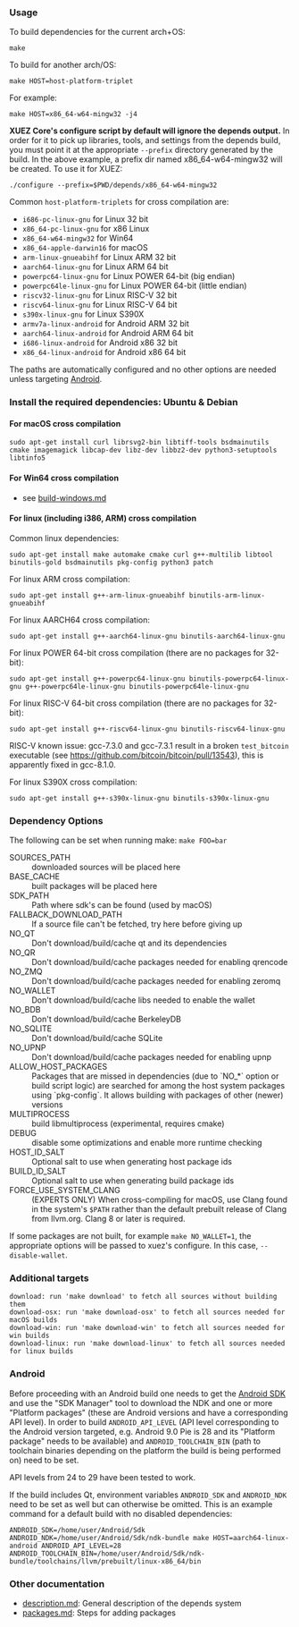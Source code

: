 ### Usage

To build dependencies for the current arch+OS:

    make

To build for another arch/OS:

    make HOST=host-platform-triplet

For example:

    make HOST=x86_64-w64-mingw32 -j4

**XUEZ Core's configure script by default will ignore the depends output.** In
order for it to pick up libraries, tools, and settings from the depends build,
you must point it at the appropriate `--prefix` directory generated by the
build. In the above example, a prefix dir named x86_64-w64-mingw32 will be
created. To use it for XUEZ:

    ./configure --prefix=$PWD/depends/x86_64-w64-mingw32

Common `host-platform-triplets` for cross compilation are:

- `i686-pc-linux-gnu` for Linux 32 bit
- `x86_64-pc-linux-gnu` for x86 Linux
- `x86_64-w64-mingw32` for Win64
- `x86_64-apple-darwin16` for macOS
- `arm-linux-gnueabihf` for Linux ARM 32 bit
- `aarch64-linux-gnu` for Linux ARM 64 bit
- `powerpc64-linux-gnu` for Linux POWER 64-bit (big endian)
- `powerpc64le-linux-gnu` for Linux POWER 64-bit (little endian)
- `riscv32-linux-gnu` for Linux RISC-V 32 bit
- `riscv64-linux-gnu` for Linux RISC-V 64 bit
- `s390x-linux-gnu` for Linux S390X
- `armv7a-linux-android` for Android ARM 32 bit
- `aarch64-linux-android` for Android ARM 64 bit
- `i686-linux-android` for Android x86 32 bit
- `x86_64-linux-android` for Android x86 64 bit

The paths are automatically configured and no other options are needed unless targeting [Android](#Android).

### Install the required dependencies: Ubuntu & Debian

#### For macOS cross compilation

    sudo apt-get install curl librsvg2-bin libtiff-tools bsdmainutils cmake imagemagick libcap-dev libz-dev libbz2-dev python3-setuptools libtinfo5

#### For Win64 cross compilation

- see [build-windows.md](../doc/build-windows.md#cross-compilation-for-ubuntu-and-windows-subsystem-for-linux)

#### For linux (including i386, ARM) cross compilation

Common linux dependencies:

    sudo apt-get install make automake cmake curl g++-multilib libtool binutils-gold bsdmainutils pkg-config python3 patch

For linux ARM cross compilation:

    sudo apt-get install g++-arm-linux-gnueabihf binutils-arm-linux-gnueabihf

For linux AARCH64 cross compilation:

    sudo apt-get install g++-aarch64-linux-gnu binutils-aarch64-linux-gnu

For linux POWER 64-bit cross compilation (there are no packages for 32-bit):

    sudo apt-get install g++-powerpc64-linux-gnu binutils-powerpc64-linux-gnu g++-powerpc64le-linux-gnu binutils-powerpc64le-linux-gnu

For linux RISC-V 64-bit cross compilation (there are no packages for 32-bit):

    sudo apt-get install g++-riscv64-linux-gnu binutils-riscv64-linux-gnu

RISC-V known issue: gcc-7.3.0 and gcc-7.3.1 result in a broken `test_bitcoin` executable (see https://github.com/bitcoin/bitcoin/pull/13543),
this is apparently fixed in gcc-8.1.0.

For linux S390X cross compilation:

    sudo apt-get install g++-s390x-linux-gnu binutils-s390x-linux-gnu

### Dependency Options
The following can be set when running make: `make FOO=bar`

<dl>
<dt>SOURCES_PATH</dt>
<dd>downloaded sources will be placed here</dd>
<dt>BASE_CACHE</dt>
<dd>built packages will be placed here</dd>
<dt>SDK_PATH</dt>
<dd>Path where sdk's can be found (used by macOS)</dd>
<dt>FALLBACK_DOWNLOAD_PATH</dt>
<dd>If a source file can't be fetched, try here before giving up</dd>
<dt>NO_QT</dt>
<dd>Don't download/build/cache qt and its dependencies</dd>
<dt>NO_QR</dt>
<dd>Don't download/build/cache packages needed for enabling qrencode</dd>
<dt>NO_ZMQ</dt>
<dd>Don't download/build/cache packages needed for enabling zeromq</dd>
<dt>NO_WALLET</dt>
<dd>Don't download/build/cache libs needed to enable the wallet</dd>
<dt>NO_BDB</dt>
<dd>Don't download/build/cache BerkeleyDB</dd>
<dt>NO_SQLITE</dt>
<dd>Don't download/build/cache SQLite</dd>
<dt>NO_UPNP</dt>
<dd>Don't download/build/cache packages needed for enabling upnp</dd>
<dt>ALLOW_HOST_PACKAGES</dt>
<dd>Packages that are missed in dependencies (due to `NO_*` option or
build script logic) are searched for among the host system packages using
`pkg-config`. It allows building with packages of other (newer) versions</dd>
<dt>MULTIPROCESS</dt>
<dd>build libmultiprocess (experimental, requires cmake)</dd>
<dt>DEBUG</dt>
<dd>disable some optimizations and enable more runtime checking</dd>
<dt>HOST_ID_SALT</dt>
<dd>Optional salt to use when generating host package ids</dd>
<dt>BUILD_ID_SALT</dt>
<dd>Optional salt to use when generating build package ids</dd>
<dt>FORCE_USE_SYSTEM_CLANG</dt>
<dd>(EXPERTS ONLY) When cross-compiling for macOS, use Clang found in the
system's <code>$PATH</code> rather than the default prebuilt release of Clang
from llvm.org. Clang 8 or later is required.</dd>
</dl>

If some packages are not built, for example `make NO_WALLET=1`, the appropriate
options will be passed to xuez's configure. In this case, `--disable-wallet`.

### Additional targets

    download: run 'make download' to fetch all sources without building them
    download-osx: run 'make download-osx' to fetch all sources needed for macOS builds
    download-win: run 'make download-win' to fetch all sources needed for win builds
    download-linux: run 'make download-linux' to fetch all sources needed for linux builds


### Android

Before proceeding with an Android build one needs to get the [Android SDK](https://developer.android.com/studio) and use the "SDK Manager" tool to download the NDK and one or more "Platform packages" (these are Android versions and have a corresponding API level).
In order to build `ANDROID_API_LEVEL` (API level corresponding to the Android version targeted, e.g. Android 9.0 Pie is 28 and its "Platform package" needs to be available) and `ANDROID_TOOLCHAIN_BIN` (path to toolchain binaries depending on the platform the build is being performed on) need to be set.

API levels from 24 to 29 have been tested to work.

If the build includes Qt, environment variables `ANDROID_SDK` and `ANDROID_NDK` need to be set as well but can otherwise be omitted.
This is an example command for a default build with no disabled dependencies:

    ANDROID_SDK=/home/user/Android/Sdk ANDROID_NDK=/home/user/Android/Sdk/ndk-bundle make HOST=aarch64-linux-android ANDROID_API_LEVEL=28 ANDROID_TOOLCHAIN_BIN=/home/user/Android/Sdk/ndk-bundle/toolchains/llvm/prebuilt/linux-x86_64/bin

### Other documentation

- [description.md](description.md): General description of the depends system
- [packages.md](packages.md): Steps for adding packages

